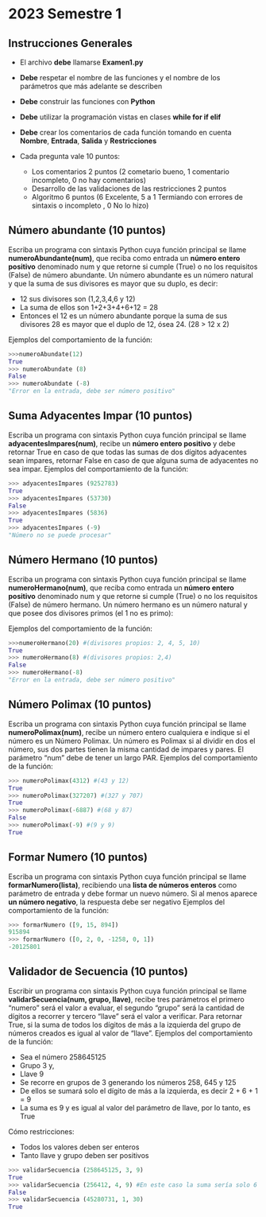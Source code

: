 # 2023 Semestre 1

## Instrucciones Generales
- El archivo **debe** llamarse **Examen1.py**
- **Debe** respetar el nombre de las funciones y el nombre de los parámetros que más adelante se describen
- **Debe** construir las funciones con **Python**
- **Debe** utilizar la programación vistas en clases **while for if elif**
- **Debe** crear los comentarios de cada función tomando en cuenta **Nombre**, **Entrada**, **Salida** y **Restricciones**

- Cada pregunta vale 10 puntos:
  - Los comentarios 2 puntos (2 cometario bueno, 1 comentario incompleto, 0 no hay comentarios)
  - Desarrollo de las validaciones de las restricciones 2 puntos
  - Algoritmo 6 puntos (6 Excelente, 5 a 1 Termiando con errores de sintaxis o incompleto , 0 No lo hizo)

## Número abundante (10 puntos) 

Escriba un programa con sintaxis Python cuya función principal se llame **numeroAbundante(num)**, que reciba como entrada un **número entero positivo** denominado num y que retorne si cumple (True) o no los requisitos (False) de número abundante. Un número abundante es un número natural y que la suma de sus divisores es mayor que su duplo, es decir:
- 12 sus divisores son (1,2,3,4,6 y 12)
- La suma de ellos son 1+2+3+4+6+12 = 28
- Entonces el 12 es un número abundante porque la suma de sus divisores 28 es mayor que el duplo de 12, ósea 24. (28 > 12 x 2)

Ejemplos del comportamiento de la función:
```python
>>>numeroAbundate(12)
True
>>> numeroAbundate (8)
False
>>> numeroAbundate (-8)
"Error en la entrada, debe ser número positivo"
```
## Suma Adyacentes Impar (10 puntos) 

Escriba un programa con sintaxis Python cuya función principal se llame **adyacentesImpares(num)**, recibe un **número entero positivo** y debe retornar True en caso de que todas las sumas de dos dígitos adyacentes sean impares, retornar False en caso de que alguna suma de adyacentes no sea impar. Ejemplos del comportamiento de la función:

```python
>>> adyacentesImpares (9252783) 
True 
>>> adyacentesImpares (53730)
False
>>> adyacentesImpares (5836)
True
>>> adyacentesImpares (-9)
"Número no se puede procesar"
```

## 	Número Hermano (10 puntos) 

Escriba un programa con sintaxis Python cuya función principal se llame **numeroHermano(num)**, que reciba como entrada un **número entero positivo** denominado num y que retorne si cumple (True) o no los requisitos (False) de número hermano. Un número hermano es un número natural y que posee dos divisores primos (el 1 no es primo):

Ejemplos del comportamiento de la función:

```python
>>>numeroHermano(20) #(divisores propios: 2, 4, 5, 10)
True
>>> numeroHermano(8) #(divisores propios: 2,4)
False
>>> numeroHermano(-8)
"Error en la entrada, debe ser número positivo"
```
## 	Número Polimax (10 puntos) 

Escriba un programa con sintaxis Python cuya función principal se llame **numeroPolimax(num)**, recibe un número entero cualquiera e indique si el número es un Número Polimax. Un número es Polimax si al dividir en dos el número, sus dos partes tienen la misma cantidad de impares y pares. El parámetro “num” debe de tener un largo PAR.
Ejemplos del comportamiento de la función:

```python
>>> numeroPolimax(4312) #(43 y 12)
True 
>>> numeroPolimax(327207) #(327 y 707)
True
>>> numeroPolimax(-6887) #(68 y 87)
False
>>> numeroPolimax(-9) #(9 y 9)
True

```

## Formar Numero (10 puntos) 

Escriba un programa con sintaxis Python cuya función principal se llame **formarNumero(lista)**, recibiendo una **lista de números enteros** como parámetro de entrada y debe formar un nuevo número. Si al menos aparece **un número negativo**, la respuesta debe ser negativo
Ejemplos del comportamiento de la función:

```python
>>> formarNumero ([9, 15, 894])  
915894
>>> formarNumero ([0, 2, 0, -1258, 0, 1])
-20125801
```

## Validador de Secuencia (10 puntos) 

Escribir un programa con sintaxis Python cuya función principal se llame **validarSecuencia(num, grupo, llave)**, recibe tres parámetros el primero “numero” será el valor a evaluar, el segundo “grupo” será la cantidad de dígitos a recorrer y tercero “llave” será el valor a verificar. Para retornar True, si la suma de todos los dígitos de más a la izquierda del grupo de números creados es igual al valor de “llave”. Ejemplos del comportamiento de la función:
- Sea el número 258645125
- Grupo 3 y,
- Llave 9
- Se recorre en grupos de 3 generando los números 258, 645 y 125 
- De ellos se sumará solo el dígito de más a la izquierda, es decir 2 + 6 + 1 = 9
- La suma es 9 y es igual al valor del parámetro de llave, por lo tanto, es True

Cómo restricciones:
- Todos los valores deben ser enteros
- Tanto llave y grupo deben ser positivos

```python
>>> validarSecuencia (258645125, 3, 9)
True
>>> validarSecuencia (256412, 4, 9) #En este caso la suma sería solo 6
False
>>> validarSecuencia (45280731, 1, 30)
True
```

